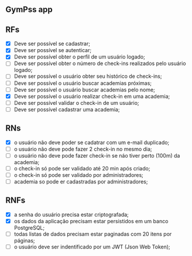 ## GymPss app

## RFs

- [x] Deve ser possível se cadastrar;
- [x] Deve ser possível se autenticar;
- [x] Deve ser possível obter o perfil de um usuário logado;
- [ ] Deve ser possível obter o número de check-ins realizados pelo usuário logado;
- [ ] Deve ser possível o usuário obter seu histórico de check-ins;
- [ ] Deve ser possível o usuário buscar academias próximas;
- [ ] Deve ser possível o usuário buscar academias pelo nome;
- [x] Deve ser possível o usuário realizar check-in em uma academia;
- [ ] Deve ser possível validar o check-in de um usuário;
- [ ] Deve ser possível cadastrar uma academia;

## RNs

- [x] o usuário não deve poder se cadatrar com um e-mail duplicado;
- [ ] o usuário não deve pode fazer 2 check-in no mesmo dia;
- [ ] o usuário não deve pode fazer check-in se náo tiver perto (100m) da academia;
- [ ] o check-in só pode ser validado até 20 min após criado;
- [ ] o check-in só pode ser validado por administradores;
- [ ] academia so pode er cadastradas por  administradores;

## RNFs

- [x] a senha do usuário precisa estar criptografada;
- [x] os dados da aplicação precisam estar persistidos em um banco PostgreSQL;
- [ ] todas listas de dados precisam estar paginadas com 20 itens por páginas;
- [ ] o usuário deve ser  indentificado por um JWT (Json Web Token);
